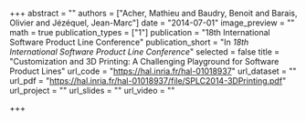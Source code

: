+++
abstract = ""
authors = ["Acher, Mathieu and Baudry, Benoit and Barais, Olivier and Jézéquel, Jean-Marc"]
date = "2014-07-01"
image_preview = ""
math = true
publication_types = ["1"]
publication = "18th International Software Product Line Conference"
publication_short = "In *18th International Software Product Line Conference*"
selected = false
title = "Customization and 3D Printing: A Challenging Playground for Software Product Lines"
url_code = "https://hal.inria.fr/hal-01018937"
url_dataset = ""
url_pdf = "https://hal.inria.fr/hal-01018937/file/SPLC2014-3DPrinting.pdf"
url_project = ""
url_slides = ""
url_video = ""

+++
